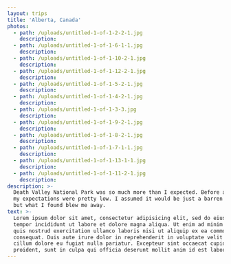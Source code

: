 ```yaml
---
layout: trips
title: 'Alberta, Canada'
photos:
  - path: /uploads/untitled-1-of-1-2-2-1.jpg
    description:
  - path: /uploads/untitled-1-of-1-6-1-1.jpg
    description:
  - path: /uploads/untitled-1-of-1-10-2-1.jpg
    description:
  - path: /uploads/untitled-1-of-1-12-2-1.jpg
    description:
  - path: /uploads/untitled-1-of-1-5-2-1.jpg
    description:
  - path: /uploads/untitled-1-of-1-4-2-1.jpg
    description:
  - path: /uploads/untitled-1-of-1-3-3.jpg
    description:
  - path: /uploads/untitled-1-of-1-9-2-1.jpg
    description:
  - path: /uploads/untitled-1-of-1-8-2-1.jpg
    description:
  - path: /uploads/untitled-1-of-1-7-1-1.jpg
    description:
  - path: /uploads/untitled-1-of-1-13-1-1.jpg
    description:
  - path: /uploads/untitled-1-of-1-11-2-1.jpg
    description:
description: >-
  Death Valley National Park was so much more than I expected. Before arriving,
  my expectations were pretty low. I assumed it would be just a barren desert,
  but what I found blew me away.
text: >-
  Lorem ipsum dolor sit amet, consectetur adipisicing elit, sed do eiusmod
  tempor incididunt ut labore et dolore magna aliqua. Ut enim ad minim veniam,
  quis nostrud exercitation ullamco laboris nisi ut aliquip ex ea commodo
  consequat. Duis aute irure dolor in reprehenderit in voluptate velit esse
  cillum dolore eu fugiat nulla pariatur. Excepteur sint occaecat cupidatat non
  proident, sunt in culpa qui officia deserunt mollit anim id est laborum.
---
```


